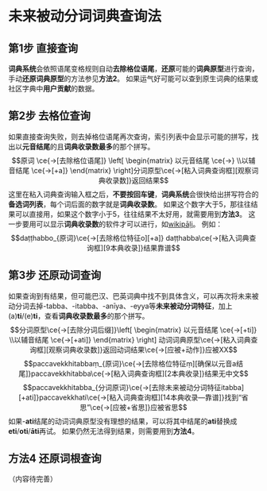 # 未来被动分词词典查询法

## 第1步 直接查询
**词典系统**会依照语尾变格规则自动**去除格位语尾**，**还原**可能的**词典原型**进行查询，手动**还原词典原型**的方法参见**方法2**。
   如果运气好可能可以查到原生词典的结果或社区字典中**用户贡献**的数据。

## 第2步 去格位查询

如果直接查询失败，则去掉格位语尾再次查询，索引列表中会显示可能的拼写，找出以**元音结尾**的且**词典收录数最多**的那个拼写。
   $$原词 \ce{->[去除格位语尾]} \left[ \begin{matrix} 以元音结尾 \ce{->} \\以辅音结尾 \ce{->[+a]} \end{matrix} \right]分词原型\ce{->[粘入词典查询框][观察词典收录数]}返回结果$$
这里在粘入词典查询输入框之后，**不要按回车键**，**词典系统**会很快给出拼写符合的**备选词列表**，每个词后面的数字就是**词典收录数**。
如果这个数字大于5，那往往结果可以直接用，如果这个数字小于5，往往结果不太好用，就需要用到**方法3**。
这一步要用可以显示**词典收录数**的软件才可以进行，如[wikipāḷi](https://www.wikipali.org/app/dict/ "wikipāḷi在线巴利语词典")。
例如：
$$daṭṭhabbo_{原词}\ce{->[去除格位特征o][+a]} daṭṭhabba\ce{->[粘入词典查询框][9本典收录]}结果靠谱$$

## 第3步 还原动词查询

如果查询到有结果，但可能巴汉、巴英词典中找不到具体含义，可以再次将未来被动分词去掉-tabba、-itabba、-anīya、-eyya等**未来被动分词特征**，加上(a)**ti**/(e)**ti**，查看**词典收录数最多**的那个拼写。
$$分词原型\ce{->[去除分词后缀]}\left[ \begin{matrix} 以元音结尾 \ce{->[+ti]} \\以辅音结尾 \ce{->[+ati]} \end{matrix} \right] 动词词典原型\ce{->[粘入词典查询框][观察词典收录数]}返回动词结果\ce{->[应被+动作]}应被XX$$
$$paccavekkhitabbaṃ_{原词}\ce{->[去除格位特征ṃ][确保以元音a结尾]}paccavekkhitabba\ce{->[粘入词典查询框][2本典收录]}结果无中文$$
$$paccavekkhitabba_{分词原词}\ce{->[去除未来被动分词特征itabba][+ati]}paccavekkhati\ce{->[粘入词典查询框][14本典收录—靠谱]}找到“省思”\ce{->[应被+省思]}应被省思$$
如果-**ati**结尾的动词词典原型没有理想的结果，可以将其中结尾的**ati**替换成**eti**/**oti**/**āti**再试。
如果仍然无法得到结果，则需要用到**方法4**。

## 方法4 还原词根查询

（内容待完善）